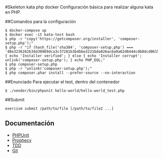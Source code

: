 #Skeleton kata php docker
Configuración básica para realizar alguna kata en PHP.




##Comandos para la configuración
```
$ docker-compose up
$ docker exec -it kata-test bash
$ php -r "copy('https://getcomposer.org/installer', 'composer-setup.php');"
$ php -r "if (hash_file('sha384', 'composer-setup.php') === '48e3236262b34d30969dca3c37281b3b4bbe3221bda826ac6a9a62d6444cdb0dcd0615698a5cbe587c3f0fe57a54d8f5') { echo 'Installer verified'; } else { echo 'Installer corrupt'; unlink('composer-setup.php'); } echo PHP_EOL;"
$ php composer-setup.php
$ php -r "unlink('composer-setup.php');"
$ php composer.phar install --prefer-source --no-interaction
```

##Enunciado
Para ejecutar el test, dentro del contenedor
``` 
$ ./vendor/bin/phpunit hello-world/hello-world_test.php 
```



##Submit 
``` 
exercism submit /path/to/file [/path/to/file2 ...]
```

## Documentación


- [PHPUnit](https://phpunit.de/manual/current/en/writing-tests-for-phpunit.html)
- [Prophecy](https://github.com/phpspec/prophecy) 
- [TDD](http://librosweb.es/libro/tdd/) 
- [Git](https://git-scm.com/)


